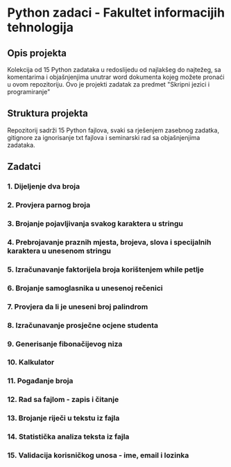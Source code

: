# Python zadaci - Fakultet informacijih tehnologija

## Opis projekta
Kolekcija od 15 Python zadataka u redoslijedu od najlakšeg do najtežeg, sa komentarima i objašnjenjima unutrar word dokumenta kojeg možete pronaći u ovom repozitoriju.
Ovo je projekti zadatak za predmet "Skripni jezici i programiranje"

## Struktura projekta
Repozitorij sadrži 15 Python fajlova, svaki sa rješenjem zasebnog zadatka, gitignore za ignorisanje txt fajlova i seminarski rad sa objašnjenjima zadataka.


## Zadatci

### 1. Dijeljenje dva broja

### 2. Provjera parnog broja

### 3. Brojanje pojavljivanja svakog karaktera u stringu 

### 4. Prebrojavanje praznih mjesta, brojeva, slova i specijalnih karaktera u unesenom stringu

### 5. Izračunavanje faktorijela broja korištenjem while petlje

### 6. Brojanje samoglasnika u unesenoj rečenici 

### 7. Provjera da li je uneseni broj palindrom

### 8. Izračunavanje prosječne ocjene studenta

### 9. Generisanje fibonačijevog niza

### 10. Kalkulator

### 11. Pogađanje broja

### 12. Rad sa fajlom - zapis i čitanje 

### 13. Brojanje riječi u tekstu iz fajla

### 14. Statistička analiza teksta iz fajla

### 15. Validacija korisničkog unosa - ime, email i lozinka 